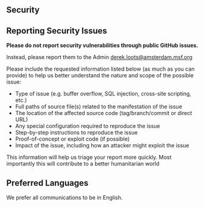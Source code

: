 <!-- BEGIN MICROSOFT SECURITY.MD V0.0.5 BLOCK -->

## Security

## Reporting Security Issues

**Please do not report security vulnerabilities through public GitHub issues.**

Instead, please report them to the Admin [derek.loots@amsterdam.msf.org](mailto:derek.loots@amsterdam.msf.org)

Please include the requested information listed below (as much as you can provide) to help us better understand the nature and scope of the possible issue:

  * Type of issue (e.g. buffer overflow, SQL injection, cross-site scripting, etc.)
  * Full paths of source file(s) related to the manifestation of the issue
  * The location of the affected source code (tag/branch/commit or direct URL)
  * Any special configuration required to reproduce the issue
  * Step-by-step instructions to reproduce the issue
  * Proof-of-concept or exploit code (if possible)
  * Impact of the issue, including how an attacker might exploit the issue

This information will help us triage your report more quickly. Most importantly this will contribute to a better humanitarian world


## Preferred Languages

We prefer all communications to be in English.

<!-- END MICROSOFT SECURITY.MD BLOCK -->
